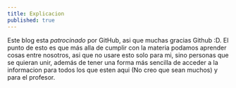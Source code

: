 ```yaml
---
title: Explicacion
published: true
---
```


Este blog esta _patrocinado_ por GitHub, asi que muchas gracias Github :D.
El punto de esto es que más alla de cumplir con la materia podamos aprender cosas entre nosotros, asi que no usare esto solo para mi, sino personas que se quieran unir, además de tener una forma más sencilla de acceder a la informacion para todos los que esten aqui (No creo que sean muchos) y para el profesor.
